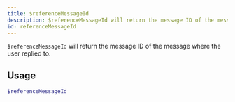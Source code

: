 ```yaml
---
title: $referenceMessageId
description: $referenceMessageId will return the message ID of the message where the user replied to.
id: referenceMessageId
---
```


`$referenceMessageId` will return the message ID of the message where the user replied to.

## Usage

```php
$referenceMessageId
```
